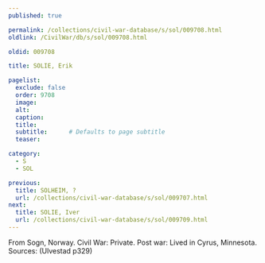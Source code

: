 ```yaml
---
published: true

permalink: /collections/civil-war-database/s/sol/009708.html
oldlink: /CivilWar/db/s/sol/009708.html

oldid: 009708

title: SOLIE, Erik

pagelist:
  exclude: false
  order: 9708
  image: 
  alt:
  caption:
  title:
  subtitle:      # Defaults to page subtitle
  teaser:

category: 
  - S 
  - SOL

previous:
  title: SOLHEIM, ?
  url: /collections/civil-war-database/s/sol/009707.html  
next:
  title: SOLIE, Iver
  url: /collections/civil-war-database/s/sol/009709.html   
---
```

From Sogn, Norway. Civil War: Private. Post war: Lived in Cyrus, Minnesota. Sources: (Ulvestad p329)
